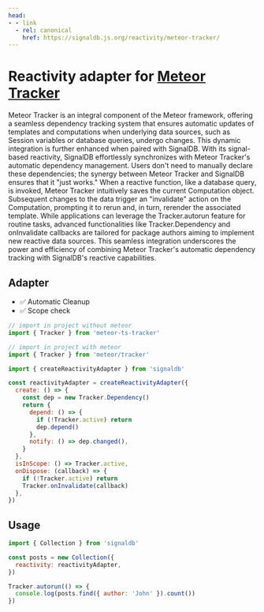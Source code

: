 ```yaml
---
head:
- - link
  - rel: canonical
    href: https://signaldb.js.org/reactivity/meteor-tracker/
---
```

# Reactivity adapter for [Meteor Tracker](https://docs.meteor.com/api/tracker.html)

Meteor Tracker is an integral component of the Meteor framework, offering a seamless dependency tracking system that ensures automatic updates of templates and computations when underlying data sources, such as Session variables or database queries, undergo changes. This dynamic integration is further enhanced when paired with SignalDB. With its signal-based reactivity, SignalDB effortlessly synchronizes with Meteor Tracker's automatic dependency management. Users don't need to manually declare these dependencies; the synergy between Meteor Tracker and SignalDB ensures that it "just works." When a reactive function, like a database query, is invoked, Meteor Tracker intuitively saves the current Computation object. Subsequent changes to the data trigger an "invalidate" action on the Computation, prompting it to rerun and, in turn, rerender the associated template. While applications can leverage the Tracker.autorun feature for routine tasks, advanced functionalities like Tracker.Dependency and onInvalidate callbacks are tailored for package authors aiming to implement new reactive data sources. This seamless integration underscores the power and efficiency of combining Meteor Tracker's automatic dependency tracking with SignalDB's reactive capabilities.

## Adapter

* ✅ Automatic Cleanup 
* ✅ Scope check

```js
// import in project without meteor
import { Tracker } from 'meteor-ts-tracker'

// import in project with meteor
import { Tracker } from 'meteor/tracker'

import { createReactivityAdapter } from 'signaldb'

const reactivityAdapter = createReactivityAdapter({
  create: () => {
    const dep = new Tracker.Dependency()
    return {
      depend: () => {
        if (!Tracker.active) return
        dep.depend()
      },
      notify: () => dep.changed(),
    }
  },
  isInScope: () => Tracker.active,
  onDispose: (callback) => {
    if (!Tracker.active) return
    Tracker.onInvalidate(callback)
  },
})
```

## Usage

```js
import { Collection } from 'signaldb'

const posts = new Collection({
  reactivity: reactivityAdapter,
})

Tracker.autorun(() => {
  console.log(posts.find({ author: 'John' }).count())
})
```
